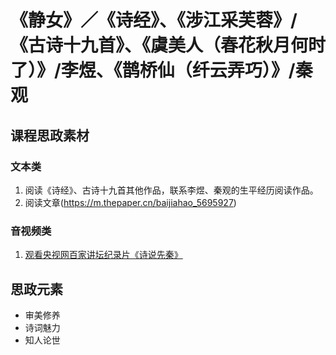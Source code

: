 # 《静女》／《诗经》、《涉江采芙蓉》/《古诗十九首》、《虞美人（春花秋月何时了）》/李煜、《鹊桥仙（纤云弄巧）》/秦观

## 课程思政素材

### 文本类

1. 阅读《诗经》、古诗十九首其他作品，联系李煜、秦观的生平经历阅读作品。
2. 阅读文章(https://m.thepaper.cn/baijiahao_5695927)

### 音视频类

1. [观看央视网百家讲坛纪录片《诗说先秦》](http://tv.cctv.com/2023/02/20/VIDAewNImw3gOUACse0QXCnz230220.shtml)

## 思政元素

- 审美修养
- 诗词魅力
- 知人论世
